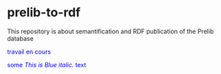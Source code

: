 # prelib-to-rdf
This repository is about semantification and RDF publication of the Prelib database


 <span style="color:blue">travail en cours</span> 
 
 
 
 <span style="color:blue">some *This is Blue italic.* text</span>
